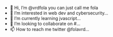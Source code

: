 - 👋 Hi, I’m @vrdfola you can just call me fola
- 👀 I’m interested in web dev and cybersecurity...
- 🌱 I’m currently learning jvascript...
- 💞️ I’m looking to collaborate on #...
- 📫 How to reach me twitter @folavrd...

<!---
vrdfola/vrdfola is a ✨ special ✨ repository because its `README.md` (this file) appears on your GitHub profile.
You can click the Preview link to take a look at your changes.
--->
